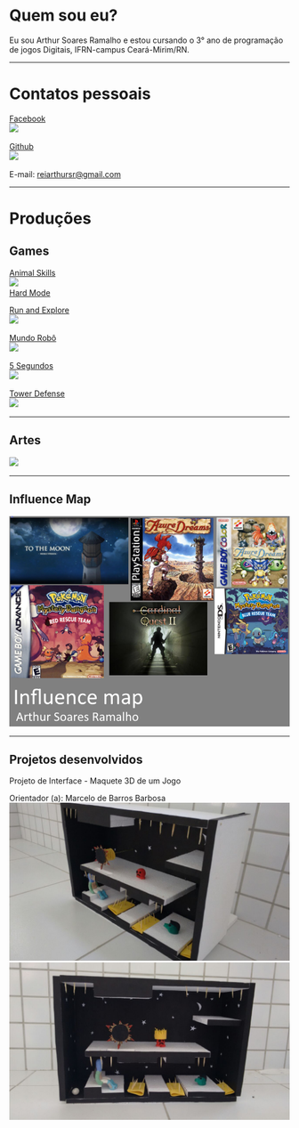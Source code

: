 # Quem sou eu?  

Eu sou Arthur Soares Ramalho e estou cursando o 3° ano de programação de jogos Digitais, IFRN-campus Ceará-Mirim/RN.  

* * *  

# Contatos pessoais  

[Facebook](https://www.facebook.com/athur.soaresramalho)  
[![](Facebook.png)](https://www.facebook.com/athur.soaresramalho)  

[Github](https://github.com/reiarthursr)  
[![](Github.png)](https://github.com/reiarthursr)  

E-mail: reiarthursr@gmail.com  

* * *  

# Produções  

## Games  

[Animal Skills](https://reiarthursr.github.io/Animal%20Skills/)  
[![](AnimalSkills.PNG)](https://reiarthursr.github.io/Animal%20Skills/)  
[Hard Mode](https://reiarthursr.github.io/Animal%20Skills%20Hardcore/)  

[Run and Explore](https://reiarthursr.github.io/Run/)  
[![](RunAndExplore.PNG)](https://reiarthursr.github.io/Run/)  

[Mundo Robô](https://reiarthursr.github.io/Mundo%20Robô/)  
[![](MundoRobo.PNG)](https://reiarthursr.github.io/Mundo%20Robô/)  

[5 Segundos](https://reiarthursr.github.io/MiniGames/)  
[![](5Segundos.PNG)](https://reiarthursr.github.io/MiniGames/)  

[Tower Defense](https://reiarthursr.github.io/Torre/)  
[![](TowerDefense.PNG)](https://reiarthursr.github.io/Torre/)  

* * *  

## Artes  

![](LizardHead.gif)  

* * *  

## Influence Map  

![](InfluenceMap.png)  

* * *  

## Projetos desenvolvidos  

Projeto de Interface - Maquete 3D de um Jogo  

Orientador (a): Marcelo de Barros Barbosa  
![](MaqueteFT1.jpeg)  
![](MaqueteFT2.jpeg)  
